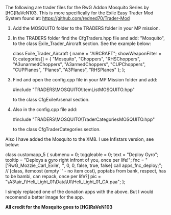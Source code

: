 The following are trader files for the RwG Addon Mosquito Series by [HG]RaVeN103. 
This is more specifically for the Exile Easy Trader Mod System found at:
https://github.com/redned70/Trader-Mod

1. Add the MOSQUITO folder to the TRADERS folder in your MP mission.

2. In the TRADERS folder find the CfgTraders.hpp file and add:
   "Mosquito", to the class Exile_Trader_Aircraft section. See the example below:
   
   	class Exile_Trader_Aircraft
	{
		name = "AIRCRAFT";
		showWeaponFilter = 0;
		categories[] = 
		{
            "Mosquito",
			"Choppers",
			"RHSChoppers",
			"A3unarmedChoppers",
			"A3armedChoppers",
			"CUPChoppers",
			"CUPPlanes",
			"Planes",
			"A3Planes",
			"RHSPlanes"
		};
	};
	
3. Find and open the config.cpp file in your MP Mission folder and add:
   
   #include "TRADERS\MOSQUITO\ItemListMOSQUITO.hpp"
   
   to the class CfgExileArsenal section.
   
4. Also in the config.cpp file add:

   #include "TRADERS\MOSQUITO\TraderCategoriesMOSQUITO.hpp"
   
   to the class CfgTraderCategories section.
   
Also I have added the Mosquito to the XM8. I use Infistars version, see below:

class customapp_5 {
	submenu = 0;
	toggleable = 0;
	text = "Deploy Gyro";
	tooltip = "Deploys a gyro right infront of you, once per life!";
	fnc = "['RwG_Mozzie_Carl_Exile', '', 0, 0, false, true, false] call apps_fnc_deploy;"; // [class, itemcost (empty '' - no item cost), poptabs from bank, respect, has to be bambi, can repack, once per life?]
	pic = "\A3\air_f\Heli_Light_01\Data\UI\Heli_Light_01_CA.paa";
};

I simply replaced one of the donation apps with the above.  But I would recomend a better image for the app.

**All credit for the Mosquito goes to [HG]RaVeN103**
